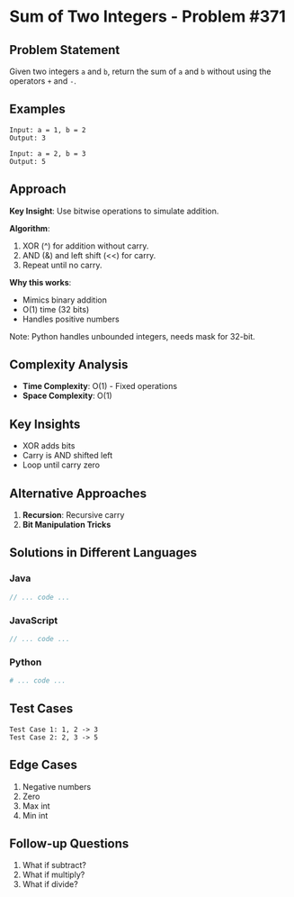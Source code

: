 # Sum of Two Integers - Problem #371

## Problem Statement
Given two integers `a` and `b`, return the sum of `a` and `b` without using the operators `+` and `-`.

## Examples
```
Input: a = 1, b = 2
Output: 3

Input: a = 2, b = 3
Output: 5
```

## Approach
**Key Insight**: Use bitwise operations to simulate addition.

**Algorithm**:
1. XOR (^) for addition without carry.
2. AND (&) and left shift (<<) for carry.
3. Repeat until no carry.

**Why this works**:
- Mimics binary addition
- O(1) time (32 bits)
- Handles positive numbers

Note: Python handles unbounded integers, needs mask for 32-bit.

## Complexity Analysis
- **Time Complexity**: O(1) - Fixed operations
- **Space Complexity**: O(1)

## Key Insights
- XOR adds bits
- Carry is AND shifted left
- Loop until carry zero

## Alternative Approaches
1. **Recursion**: Recursive carry
2. **Bit Manipulation Tricks**

## Solutions in Different Languages

### Java
```java
// ... code ...
```

### JavaScript
```javascript
// ... code ...
```

### Python
```python
# ... code ...
```

## Test Cases
```
Test Case 1: 1, 2 -> 3
Test Case 2: 2, 3 -> 5
```

## Edge Cases
1. Negative numbers
2. Zero
3. Max int
4. Min int

## Follow-up Questions
1. What if subtract?
2. What if multiply?
3. What if divide?
